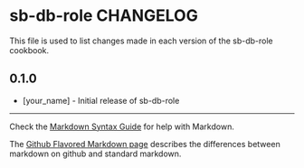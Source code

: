 sb-db-role CHANGELOG
====================

This file is used to list changes made in each version of the sb-db-role cookbook.

0.1.0
-----
- [your_name] - Initial release of sb-db-role

- - -
Check the [Markdown Syntax Guide](http://daringfireball.net/projects/markdown/syntax) for help with Markdown.

The [Github Flavored Markdown page](http://github.github.com/github-flavored-markdown/) describes the differences between markdown on github and standard markdown.
